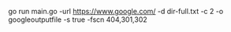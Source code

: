 go run main.go -url https://www.google.com/ -d dir-full.txt -c 2 -o googleoutputfile -s true -fscn 404,301,302
